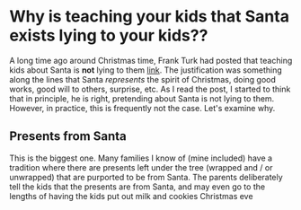 # Why is teaching your kids that Santa exists lying to your kids??

A long time ago around Christmas time, Frank Turk had posted that teaching kids about Santa is **not** lying to them [link](linkLocation). The justification was something along the lines that Santa *represents* the spirit of Christmas, doing good works, good will to others, surprise, etc. As I read the post, I started to think that in principle, he is right, pretending about Santa is not lying to them. However, in practice, this is frequently not the case. Let's examine why.

## Presents from Santa

This is the biggest one. Many families I know of (mine included) have a tradition where there are presents left under the tree (wrapped and / or unwrapped) that are purported to be from Santa. The parents deliberately tell the kids that the presents are from Santa, and may even go to the lengths of having the kids put out milk and cookies Christmas eve
